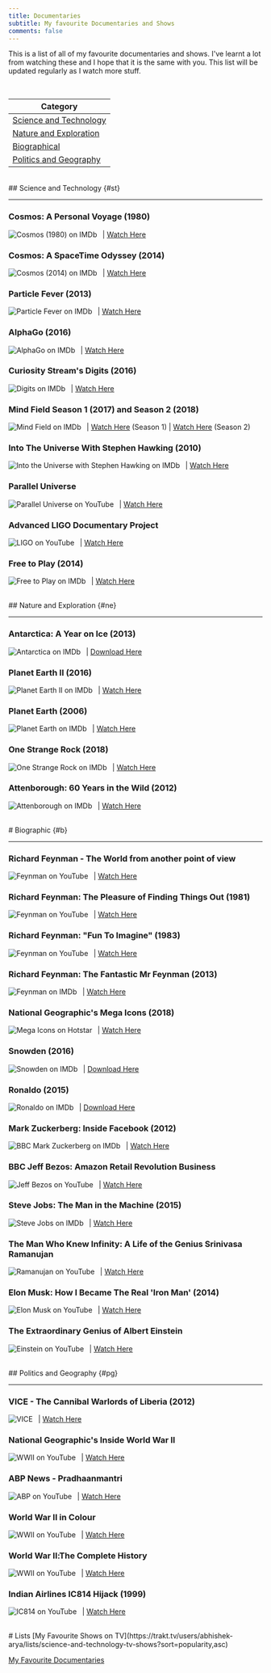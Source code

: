 ```yaml
---
title: Documentaries
subtitle: My favourite Documentaries and Shows
comments: false
---
```


This is a list of all of my favourite documentaries and shows. I've learnt a lot from watching these and I hope that it is the same with you.
This list will be updated regularly as I watch more stuff.

<br>
<center>

|         **Category**               |
|         -------------              |
| [Science and Technology](#st)     |
| [Nature and Exploration](#ne)     |
| [Biographical](#b)                 |
| [Politics and Geography](#pg)     |

</center>

<br>
## Science and Technology {#st}

---
### Cosmos: A Personal Voyage (1980)
<a href="https://www.imdb.com/title/tt4396630"><img align="left" src="/img/imdb.png" alt="Cosmos (1980) on IMDb"></a> &nbsp; | [Watch Here](https://ihavenotv.com/series/cosmos-a-personal-voyage)

### Cosmos: A SpaceTime Odyssey (2014)
<a href="https://www.imdb.com/title/tt2395695/"><img align="left" src="/img/imdb.png" alt="Cosmos (2014) on IMDb"></a> &nbsp; | [Watch Here](https://ihavenotv.com/series/cosmos-a-spacetime-odyssey)

### Particle Fever (2013)
<a href="https://www.imdb.com/title/tt1385956/"><img align="left" src="/img/imdb.png" alt="Particle Fever on IMDb"></a> &nbsp; | [Watch Here](https://ihavenotv.com/particle-fever)

### AlphaGo (2016)
<a href="https://www.imdb.com/title/tt6700846/"><img align="left" src="/img/imdb.png" alt="AlphaGo on IMDb"></a> &nbsp; | [Watch Here](https://ihavenotv.com/alphago)

### Curiosity Stream's Digits (2016)
<a href="https://www.imdb.com/title/tt6347484/"><img align="left" src="/img/imdb.png" alt="Digits on IMDb"></a> &nbsp; | [Watch Here](http://www.hddocumentary.com/digits-series-1-2017-1of3-connecting-to-the-future/)

### Mind Field Season 1 (2017) and Season 2 (2018)
<a href="https://www.imdb.com/title/tt6439562/"><img align="left" src="/img/imdb.png" alt="Mind Field on IMDb"></a> &nbsp; | [Watch Here](https://www.youtube.com/playlist?list=PLZRRxQcaEjA4qyEuYfAMCazlL0vQDkIj2) (Season 1) | [Watch Here](https://www.youtube.com/playlist?list=PLZRRxQcaEjA7wmh3Z6EQuOK9fm1CqnJCI) (Season 2)

### Into The Universe With Stephen Hawking (2010)
<a href="https://www.imdb.com/title/tt1655078/"><img align="left" src="/img/imdb.png" alt="Into the Universe with Stephen Hawking on IMDb"></a> &nbsp; | [Watch Here](https://topdocumentaryfilms.com/into-the-universe-with-stephen-hawking/)

### Parallel Universe
<a href="https://www.youtube.com/watch?v=B5kkOxHGz8M/"><img align="left" src="/img/yt.png" alt="Parallel Universe on YouTube"></a> &nbsp; | [Watch Here](https://www.youtube.com/watch?v=B5kkOxHGz8M)

### Advanced LIGO Documentary Project
<a href="https://www.youtube.com/channel/UCVpvE6dOtP58hyzYaBDi8nQ"><img align="left" src="/img/yt.png" alt="LIGO on YouTube"></a> &nbsp; | [Watch Here](https://www.youtube.com/channel/UCVpvE6dOtP58hyzYaBDi8nQ)

### Free to Play (2014)
<a href="https://www.imdb.com/title/tt3203290/"><img align="left" src="/img/imdb.png" alt="Free to Play on IMDb"></a> &nbsp; | [Watch Here](https://www.youtube.com/watch?v=UjZYMI1zB9s)

<br>
## Nature and Exploration {#ne}

---
### Antarctica: A Year on Ice (2013)
<a href="https://www.imdb.com/title/tt2361700/"><img align="left" src="/img/imdb.png" alt="Antarctica on IMDb"></a> &nbsp; | [Download Here](http://hdpopcorns.co/antarctica-year-ice-2013-1080p/)

### Planet Earth II (2016)
<a href="https://www.imdb.com/title/tt5491994/"><img align="left" src="/img/imdb.png" alt="Planet Earth II on IMDb"></a> &nbsp; | [Watch Here](https://ihavenotv.com/series/planet-earth-ii)

### Planet Earth (2006)
<a href="https://www.imdb.com/title/tt0795176/"><img align="left" src="/img/imdb.png" alt="Planet Earth on IMDb"></a> &nbsp; | [Watch Here](https://ihavenotv.com/series/planet-earth)

### One Strange Rock (2018)
<a href="https://www.imdb.com/title/tt7651892/"><img align="left" src="/img/imdb.png" alt="One Strange Rock on IMDb"></a> &nbsp; | [Watch Here](https://ihavenotv.com/series/one-strange-rock)

### Attenborough: 60 Years in the Wild (2012)
<a href="https://www.imdb.com/title/tt3040442/"><img align="left" src="/img/imdb.png" alt="Attenborough on IMDb"></a> &nbsp; | [Watch Here](https://ihavenotv.com/series/attenborough-60-years-in-the-wild)

<br>
# Biographic {#b}

---
### Richard Feynman - The World from another point of view
<a href="https://www.youtube.com/watch?v=GNhlNSLQAFE"><img align="left" src="/img/yt.png" alt="Feynman on YouTube"></a> &nbsp; | [Watch Here](https://www.youtube.com/watch?v=GNhlNSLQAFE)

### Richard Feynman: The Pleasure of Finding Things Out (1981)
<a href="https://topdocumentaryfilms.com/pleasure-finding-things-out/"><img align="left" src="/img/tdf.png" alt="Feynman on YouTube"></a> &nbsp; | [Watch Here](https://topdocumentaryfilms.com/pleasure-finding-things-out/)

### Richard Feynman: "Fun To Imagine" (1983)
<a href="https://www.youtube.com/watch?v=eqtuNXWT0mo"><img align="left" src="/img/yt.png" alt="Feynman on YouTube"></a> &nbsp; | [Watch Here](https://www.youtube.com/watch?v=eqtuNXWT0mo)

### Richard Feynman: The Fantastic Mr Feynman (2013)
<a href="https://www.imdb.com/title/tt5182420/"><img align="left" src="/img/imdb.png" alt="Feynman on IMDb"></a> &nbsp; | [Watch Here](https://www.youtube.com/watch?v=H9fjhQMsDW4)

### National Geographic's Mega Icons (2018)
<a href="https://www.hotstar.com/tv/mega-icons/s-1662"><img align="left" src="/img/hotstar.jpg" alt="Mega Icons on Hotstar"></a> &nbsp; | [Watch Here](https://www.hotstar.com/tv/mega-icons/s-1662)

### Snowden (2016)
<a href="https://www.imdb.com/title/tt3774114/"><img align="left" src="/img/imdb.png" alt="Snowden on IMDb"></a> &nbsp; | [Download Here](http://hdpopcorns.co/snowden-2016-720p-bluray-hdp/)

### Ronaldo (2015)
<a href="https://www.imdb.com/title/tt5065822/"><img align="left" src="/img/imdb.png" alt="Ronaldo on IMDb"></a> &nbsp; | [Download Here](http://hdpopcorns.co/ronaldo-2015-720p-free-download/)

### Mark Zuckerberg: Inside Facebook (2012)
<a href="https://www.imdb.com/title/tt2265427/"><img align="left" src="/img/imdb.png" alt="BBC Mark Zuckerberg on IMDb"></a> &nbsp; | [Watch Here](https://www.dailymotion.com/video/xmso1d "Dailymotion")

### BBC Jeff Bezos: Amazon Retail Revolution Business
<a href="https://www.youtube.com/watch?v=7yUPsqBE5p4"><img align="left" src="/img/yt.png" alt="Jeff Bezos on YouTube"></a> &nbsp; | [Watch Here](https://www.youtube.com/watch?v=7yUPsqBE5p4 "YouTube")

### Steve Jobs: The Man in the Machine (2015)
<a href="https://www.imdb.com/title/tt4425064/"><img align="left" src="/img/imdb.png" alt="Steve Jobs on IMDb"></a> &nbsp; | [Watch Here](https://www.youtube.com/watch?v=pcT0pSewa7M)

### The Man Who Knew Infinity: A Life of the Genius Srinivasa Ramanujan
<a href="https://www.youtube.com/watch?v=Hn0pCs6VtHc"><img align="left" src="/img/yt.png" alt="Ramanujan on YouTube"></a> &nbsp; | [Watch Here](https://www.youtube.com/watch?v=Hn0pCs6VtHc "YouTube")

### Elon Musk: How I Became The Real 'Iron Man' (2014)
<a href="https://www.youtube.com/watch?v=mh45igK4Esw"><img align="left" src="/img/yt.png" alt="Elon Musk on YouTube"></a> &nbsp; | [Watch Here](https://www.youtube.com/watch?v=mh45igK4Esw "YouTube")

### The Extraordinary Genius of Albert Einstein
<a href="https://www.youtube.com/watch?v=Uvpw6Jh1WGQ"><img align="left" src="/img/yt.png" alt="Einstein on YouTube"></a> &nbsp; | [Watch Here](https://www.youtube.com/watch?v=Uvpw6Jh1WGQ "YouTube")

<br>
## Politics and Geography {#pg}

---
### VICE - The Cannibal Warlords of Liberia (2012)
<a href="https://www.vice.com/en_us"><img align="left" src="/img/vice.png" alt="VICE"></a> &nbsp; | [Watch Here](https://www.youtube.com/watch?v=ZRuSS0iiFyo "YouTube")

### National Geographic's Inside World War II
<a href="https://www.youtube.com/watch?v=C0wciIA48dA"><img align="left" src="/img/yt.png" alt="WWII on YouTube"></a> &nbsp; | [Watch Here](https://www.youtube.com/watch?v=C0wciIA48dA "YouTube")

### ABP News - Pradhaanmantri
<a href="https://www.youtube.com/playlist?list=ELYR5txmTpa_c"><img align="left" src="/img/yt.png" alt="ABP on YouTube"></a> &nbsp; | [Watch Here](https://www.youtube.com/playlist?list=ELYR5txmTpa_c "YouTube")

### World War II in Colour
<a href="https://www.youtube.com/playlist?list=PLZxIFAN12m6wmm5K8fPkApSB1F90885hS"><img align="left" src="/img/yt.png" alt="WWII on YouTube"></a> &nbsp; | [Watch Here](https://www.youtube.com/playlist?list=PLZxIFAN12m6wmm5K8fPkApSB1F90885hS "YouTube")

### World War II׃ The Complete History
<a href="https://www.youtube.com/watch?v=j0QWtgGnH_Q"><img align="left" src="/img/yt.png" alt="WWII on YouTube"></a> &nbsp; | [Watch Here](https://www.youtube.com/watch?v=j0QWtgGnH_Q "YouTube")


### Indian Airlines IC814 Hijack (1999)
<a href="https://www.youtube.com/watch?v=0Z5Gbz6Ay3U"><img align="left" src="/img/yt.png" alt="IC814 on YouTube"></a> &nbsp; | [Watch Here](https://www.youtube.com/watch?v=0Z5Gbz6Ay3U "YouTube")

<br>
# Lists
[My Favourite Shows on TV](https://trakt.tv/users/abhishek-arya/lists/science-and-technology-tv-shows?sort=popularity,asc)

[My Favourite Documentaries](https://letterboxd.com/abhishek_arya/list/documentaries-ive-watched/)
